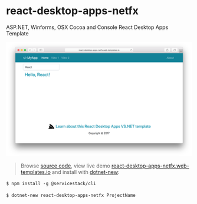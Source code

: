 # react-desktop-apps-netfx

ASP.NET, Winforms, OSX Cocoa and Console React Desktop Apps Template

[![](https://raw.githubusercontent.com/ServiceStack/Assets/master/csharp-templates/react-desktop-apps-netfx.png)](http://react-desktop-apps-netfx.web-templates.io/)

> Browse [source code](https://github.com/NetFrameworkTemplates/react-desktop-apps-netfx), view live demo [react-desktop-apps-netfx.web-templates.io](http://react-desktop-apps-netfx.web-templates.io) and install with [dotnet-new](http://docs.servicestack.net/dotnet-new):

    $ npm install -g @servicestack/cli

    $ dotnet-new react-desktop-apps-netfx ProjectName


